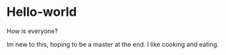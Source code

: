 # Hello-world

How is everyone?

Im new to this, hoping to be a master at the end.
I like cooking and eating.
